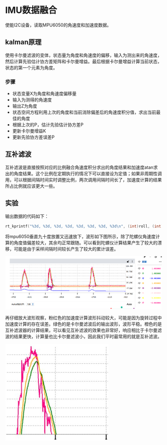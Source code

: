 # IMU数据融合

使能I2C设备，读取MPU6050的角速度和加速度数据。

## kalman原理

使用卡尔曼滤波的变体，状态量为角度和角速度的偏移，输入为测出来的角速度，然后计算先验估计协方差矩阵和卡尔曼增益。最后根据卡尔曼增益计算当前状态，状态的第一个元素为角度。
### 步骤
- 状态变量X为角度和角速度偏移量
- 输入为测得的角速度
- 输出Z为角度
- 状态空间方程利用上次的角度和当前消除偏差后的角速度积分值，求出当前最佳的角度
- 根据上次的P，估计先验估计协方差P
- 更新卡尔曼增益K
- 更新先验协方差误差P

## 互补滤波

互补滤波是直接按照对应的比例融合角速度积分求出的角度结果和加速度atan求出的角度结果。这个比例在定期执行的情况下可以直接设为定值；如果非周期性调用，可以根据间隔时间实时调整比例，两次调用间隔时间长了，加速度计算的结果所占比例就应该更大一些。

## 实验
输出数据的代码如下：

```c
rt_kprintf("%3d, %3d, %3d, %3d, %3d, %3d, %3d, %3d\n", (int)roll, (int)kalAngleX, (int)gyroXangle, (int)compAngleX, (int)pitch, (int)kalAngleY, (int)gyroYangle, (int)compAngleY);
```

将mpu6050垂直九十度放置又迅速放下，波形如下图所示，除了陀螺仪角速度计算的角度值偏差较大，其余均正常跟随。可以看到陀螺仪计算结果产生了较大的漂移，可能是由于采样间隔时间较长产生了较大的累计误差。

![res](./figures/res.png)

再仔细放大波形观察，粉红色的加速度计算波形抖动较大，可能是因为旋转过程中加速度计算的存在误差。绿色的是卡尔曼滤波后的输出波形，波形平稳。橙色的是互补滤波器的计算结果，可以看见互补滤波的效果也非常好，响应相比于卡尔曼滤波的结果更快，计算量也比卡尔曼滤波小，因此我们平时最常用的就是互补滤波。

![wave](./figures/wave.jpg)